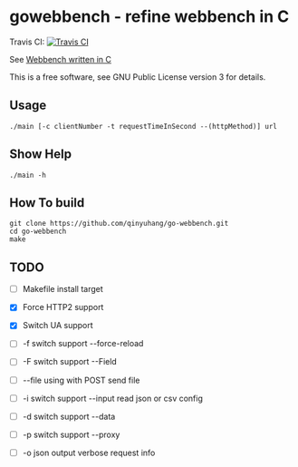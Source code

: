 # gowebbench - refine webbench in C

Travis CI: [![Travis CI](https://travis-ci.org/qinyuhang/go-webbench.svg?branch=master)](https://travis-ci.org/qinyuhang/go-webbench)

See [Webbench written in C](https://github.com/qinyuhang/WebBench/)

This is a free software, see GNU Public License version 3 for details.

## Usage
```
./main [-c clientNumber -t requestTimeInSecond --(httpMethod)] url
```

## Show Help
```
./main -h
```

## How To build
```
git clone https://github.com/qinyuhang/go-webbench.git
cd go-webbench
make
```

## TODO
- [ ] Makefile install target

- [x] Force HTTP2 support

- [x] Switch UA support 

- [ ] -f switch support --force-reload

- [ ] -F switch support --Field

- [ ] --file
using with POST send file

- [ ] -i switch support --input
read json or csv config

- [ ] -d switch support --data

- [ ] -p switch support --proxy

- [ ] -o json output verbose request info
